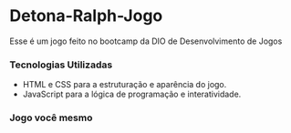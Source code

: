 # Detona-Ralph-Jogo

Esse é um jogo feito no bootcamp da DIO de Desenvolvimento de Jogos

### Tecnologias Utilizadas
- HTML e CSS para a estruturação e aparência do jogo.
- JavaScript para a lógica de programação e interatividade.

### Jogo você mesmo

